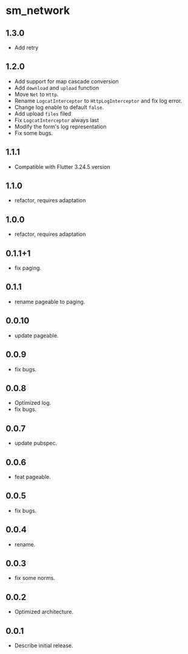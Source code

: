 # sm_network

## 1.3.0

* Add retry

## 1.2.0

* Add support for map cascade conversion
* Add `download` and `upload` function
* Move `Net` to `Http`.
* Rename `LogcatInterceptor` to `HttpLogInterceptor` and fix log error.
* Change log enable to default `false`.
* Add upload `files` filed
* Fix `LogcatInterceptor` always last
* Modify the form's log representation
* Fix some bugs.

## 1.1.1

* Compatible with Flutter 3.24.5 version

## 1.1.0

* refactor, requires adaptation

## 1.0.0

* refactor, requires adaptation

## 0.1.1+1

* fix paging.

## 0.1.1

* rename pageable to paging.

## 0.0.10

* update pageable.

## 0.0.9

* fix bugs.

## 0.0.8

* Optimized log.
* fix bugs.

## 0.0.7

* update pubspec.

## 0.0.6

* feat pageable.

## 0.0.5

* fix bugs.

## 0.0.4

* rename.

## 0.0.3

* fix some norms.

## 0.0.2

* Optimized architecture.

## 0.0.1

* Describe initial release.
